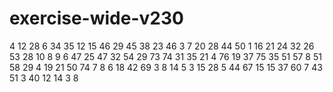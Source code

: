 # exercise-wide-v230
4
12
28
6
34
35
12
15
46
29
45
38
23
46
3
7
20
28
44
50
1
16
21
24
32
26
53
28
10
8
9
6
47
25
47
32
54
29
73
74
31
35
21
4
76
19
37
75
35
51
57
8
51
58
29
4
19
21
50
74
7
8
6
18
42
69
3
8
14
5
3
15
28
5
44
67
15
15
37
60
7
43
51
3
40
12
14
3
8

